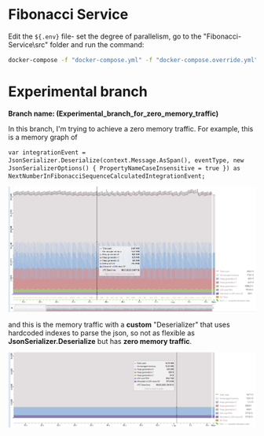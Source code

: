 # Fibonacci Service 

Edit the `${.env}` file- set the degree of parallelism, go to the "Fibonacci-Service\src" folder and run the command: 
```sh
docker-compose -f "docker-compose.yml" -f "docker-compose.override.yml" -p dockercompose7797495582345043695 --ansi never up -d
```

# Experimental branch
**Branch name: (Experimental_branch_for_zero_memory_traffic)**

In this branch, I'm trying to achieve a zero  memory traffic.
For example, this is a memory graph of
```
var integrationEvent = JsonSerializer.Deserialize(context.Message.AsSpan(), eventType, new JsonSerializerOptions() { PropertyNameCaseInsensitive = true }) as NextNumberInFibonacciSequenceCalculatedIntegrationEvent;
```
![alt text](https://raw.githubusercontent.com/RFanil/Fibonacci/main/images/WithoutCustomDeserializer.png)

and this is the memory traffic with a **custom** "Deserializer" that uses hardcoded indexes to parse the json, so not as flexible as **JsonSerializer.Deserialize** but has **zero memory traffic**.

![alt text](https://raw.githubusercontent.com/RFanil/Fibonacci/main/images/WithCustomDeserializer.png)
